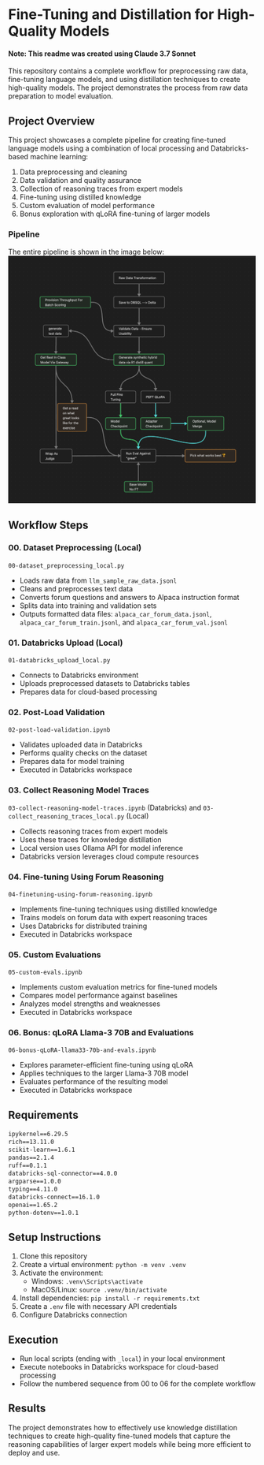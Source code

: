 # Fine-Tuning and Distillation for High-Quality Models
#### Note: This readme was created using Claude 3.7 Sonnet

This repository contains a complete workflow for preprocessing raw data, fine-tuning language models, and using distillation techniques to create high-quality models. The project demonstrates the process from raw data preparation to model evaluation.

## Project Overview

This project showcases a complete pipeline for creating fine-tuned language models using a combination of local processing and Databricks-based machine learning:

1. Data preprocessing and cleaning
2. Data validation and quality assurance
3. Collection of reasoning traces from expert models
4. Fine-tuning using distilled knowledge
5. Custom evaluation of model performance
6. Bonus exploration with qLoRA fine-tuning of larger models


### Pipeline
The entire pipeline is shown in the image below:
![pipeline](pipeline.png)


## Workflow Steps

### 00. Dataset Preprocessing (Local)
`00-dataset_preprocessing_local.py`

- Loads raw data from `llm_sample_raw_data.jsonl` 
- Cleans and preprocesses text data
- Converts forum questions and answers to Alpaca instruction format
- Splits data into training and validation sets
- Outputs formatted data files: `alpaca_car_forum_data.jsonl`, `alpaca_car_forum_train.jsonl`, and `alpaca_car_forum_val.jsonl`

### 01. Databricks Upload (Local)
`01-databricks_upload_local.py`

- Connects to Databricks environment
- Uploads preprocessed datasets to Databricks tables
- Prepares data for cloud-based processing

### 02. Post-Load Validation
`02-post-load-validation.ipynb`

- Validates uploaded data in Databricks
- Performs quality checks on the dataset
- Prepares data for model training
- Executed in Databricks workspace

### 03. Collect Reasoning Model Traces
`03-collect-reasoning-model-traces.ipynb` (Databricks) and `03-collect_reasoning_traces_local.py` (Local)

- Collects reasoning traces from expert models
- Uses these traces for knowledge distillation
- Local version uses Ollama API for model inference
- Databricks version leverages cloud compute resources

### 04. Fine-tuning Using Forum Reasoning
`04-finetuning-using-forum-reasoning.ipynb`

- Implements fine-tuning techniques using distilled knowledge
- Trains models on forum data with expert reasoning traces
- Uses Databricks for distributed training
- Executed in Databricks workspace

### 05. Custom Evaluations
`05-custom-evals.ipynb`

- Implements custom evaluation metrics for fine-tuned models
- Compares model performance against baselines
- Analyzes model strengths and weaknesses
- Executed in Databricks workspace

### 06. Bonus: qLoRA Llama-3 70B and Evaluations
`06-bonus-qLoRA-llama33-70b-and-evals.ipynb`

- Explores parameter-efficient fine-tuning using qLoRA
- Applies techniques to the larger Llama-3 70B model
- Evaluates performance of the resulting model
- Executed in Databricks workspace

## Requirements

```
ipykernel==6.29.5
rich==13.11.0
scikit-learn==1.6.1
pandas==2.1.4
ruff==0.1.1
databricks-sql-connector==4.0.0
argparse==1.0.0
typing==4.11.0
databricks-connect==16.1.0
openai==1.65.2
python-dotenv==1.0.1
```

## Setup Instructions

1. Clone this repository
2. Create a virtual environment: `python -m venv .venv`
3. Activate the environment:
   - Windows: `.venv\Scripts\activate`
   - MacOS/Linux: `source .venv/bin/activate`
4. Install dependencies: `pip install -r requirements.txt`
5. Create a `.env` file with necessary API credentials
6. Configure Databricks connection

## Execution

- Run local scripts (ending with `_local`) in your local environment
- Execute notebooks in Databricks workspace for cloud-based processing
- Follow the numbered sequence from 00 to 06 for the complete workflow

## Results

The project demonstrates how to effectively use knowledge distillation techniques to create high-quality fine-tuned models that capture the reasoning capabilities of larger expert models while being more efficient to deploy and use.

